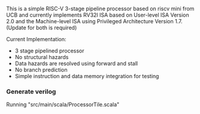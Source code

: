 
This is a simple RISC-V 3-stage pipeline processor based on riscv mini from UCB and currently implements RV32I ISA based on User-level ISA Version 2.0 and the Machine-level ISA using Privileged Architecture Version 1.7. (Update for both is required) 
 
Current Implementation:

- 3 stage pipelined processor
- No structural hazards
- Data hazards are resolved using forward and stall
- No branch prediction
- Simple instruction and data memory integration for testing


### Generate verilog

Running "src/main/scala/ProcessorTile.scala" 


